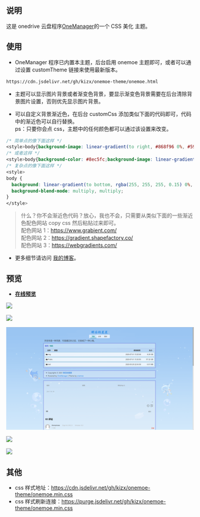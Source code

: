 ## 说明

这是 onedrive 云盘程序[OneManager](https://github.com/qkqpttgf/OneManager-php)的一个 CSS 美化 主题。

## 使用

- OneManager 程序已内置本主题，后台启用 onemoe 主题即可，或者可以通过设置 customTheme 链接来使用最新版本。

```html
https://cdn.jsdelivr.net/gh/kizx/onemoe-theme/onemoe.html
```

- 主题可以显示图片背景或者渐变色背景，要显示渐变色背景需要在后台清除背景图片设置，否则优先显示图片背景。

- 可以自定义背景渐近色，在后台 customCss 添加类似下面的代码即可，代码中的渐近色可以自行替换。  
  ps：只要你会点 css，主题中的任何颜色都可以通过该设置来改变。

```css
/* 简单点的像下面这样 */
<style>body{background-image: linear-gradient(to right, #868f96 0%, #596164 100%);}</style>
/* 或者这样 */
<style>body{background-color: #8ec5fc;background-image: linear-gradient(65deg, #8ec5fc 0%, #e0c3fc 100%);}</style>
/* 复杂点的像下面这样 */
<style>
body {
  background: linear-gradient(to bottom, rgba(255, 255, 255, 0.15) 0%, rgba(0, 0, 0, 0.15) 100%), radial-gradient(at top center, rgba(255, 255, 255, 0.40) 0%, rgba(0, 0, 0, 0.40) 120%) #989898;
  background-blend-mode: multiply, multiply;
}
</style>
```

> 什么？你不会渐近色代码？放心，我也不会，只需要从类似下面的一些渐近色配色网站 copy css 然后粘贴过来即可。  
> 配色网站 1：https://www.grabient.com/  
> 配色网站 2：https://gradient.shapefactory.co/  
> 配色网站 3：https://webgradients.com/

- 更多细节请访问 [我的博客](https://www.2bboy.com/archives/154.html)。

## 预览

- [**在线预览**](https://pan.2bboy.com/Public)

![](./preview/screen1.png)

![](./preview/phone1.png)

![](./preview/screen3.png)

![](./preview/screen4.png)

![](./preview/phone2.png)

## 其他

- css 样式地址：https://cdn.jsdelivr.net/gh/kizx/onemoe-theme/onemoe.min.css
- css 样式刷新连接：https://purge.jsdelivr.net/gh/kizx/onemoe-theme/onemoe.min.css
